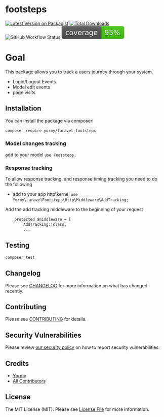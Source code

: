 # footsteps

[![Latest Version on Packagist](https://img.shields.io/packagist/v/yormy/laravel-footsteps.svg?style=flat-square)](https://packagist.org/packages/yormy/laravel-footsteps)
[![Total Downloads](https://img.shields.io/packagist/dt/yormy/laravel-footsteps.svg?style=flat-square)](https://packagist.org/packages/yormy/laravel-footsteps)
![GitHub Workflow Status](https://img.shields.io/github/workflow/status/facade/ignition/run-php-tests?label=Tests)
![Alt text](./coverage.svg)

# Goal
This package allows you to track a users journey through your system.
* Login/Logout Events
* Model edit events
* page visits








## Installation

You can install the package via composer:

```bash
composer require yormy/laravel-footsteps
```

### Model changes tracking
add to your model 
```use Footsteps;```


### Response tracking
To allow response tracking, and response timing tracking you need to do the following

- add to your app http\kernel
  ```use Yormy\LaravelFootsteps\Http\Middleware\AddTracking;```

Add the add tracking middleware to the beginning of your request
```
    protected $middleware = [
        AddTracking::class,
        ...
```


## Testing

``` bash
composer test
```

## Changelog

Please see [CHANGELOG](CHANGELOG.md) for more information on what has changed recently.

## Contributing

Please see [CONTRIBUTING](.github/CONTRIBUTING.md) for details.

## Security Vulnerabilities

Please review [our security policy](../../security/policy) on how to report security vulnerabilities.

## Credits

- [Yormy](https://gitlab.com/yormy)
- [All Contributors](../../contributors)

## License

The MIT License (MIT). Please see [License File](LICENSE.md) for more information.
